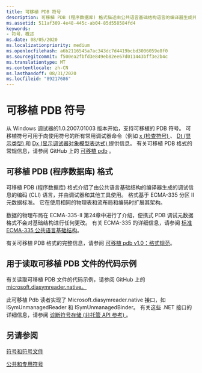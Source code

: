 ```yaml
---
title: 可移植 PDB 符号
description: 可移植 PDB (程序数据库) 格式描述由公共语言基础结构语言的编译器生成并由调试器使用的调试信息的编码。
ms.assetid: 511af309-4e48-445c-ab04-85d558584fd4
keywords:
- 符号，概述
ms.date: 08/05/2020
ms.localizationpriority: medium
ms.openlocfilehash: a6b2116545a7ac343dc7d4419bcbd3006059e8f0
ms.sourcegitcommit: f500ea2fbfd3e849eb82ee67d011443bff3e2b4c
ms.translationtype: MT
ms.contentlocale: zh-CN
ms.lasthandoff: 08/31/2020
ms.locfileid: "89217686"
---
```

# <a name="portable-pdb-symbols"></a>可移植 PDB 符号

从 Windows 调试器的1.0.2007.01003 版本开始，支持可移植的 PDB 符号。 可移植符号可用于向使用符号的所有常用调试器命令（例如 [x (检查符号) ](x--examine-symbols-.md)、 [Dt (显示类型) ](dt--display-type-.md) 和 [Dx (显示调试器对象模型表达式) ](dx--display-visualizer-variables-.md)提供信息。 有关可移植 PDB 格式的常规信息，请参阅 GitHub 上的 [可移植 pdb](https://github.com/dotnet/core/blob/master/Documentation/diagnostics/portable_pdb.md) 。


## <a name="the-portable-pdb-program-database-format"></a>可移植 PDB (程序数据库) 格式

可移植 PDB (程序数据库) 格式介绍了由公共语言基础结构的编译器生成的调试信息的编码 (CLI) 语言，并由调试器和其他工具使用。 格式基于 ECMA-335 分区 II 元数据标准。 它在使用相同的物理表和流布局和编码时扩展其架构。

数据的物理布局在 ECMA-335-II 第24章中进行了介绍，便携式 PDB 调试元数据格式不会对基础结构进行任何更改。 有关 ECMA-335 的详细信息，请参阅 [标准 ECMA-335 公共语言基础结构](https://www.ecma-international.org/publications/standards/Ecma-335.htm)。

有关可移植 PDB 格式的完整信息，请参阅 [可移植 pdb v1.0：格式规范](https://github.com/dotnet/corefx/blob/master/src/System.Reflection.Metadata/specs/PortablePdb-Metadata.md)。

## <a name="code-sample-to-read-portable-pdb-files"></a>用于读取可移植 PDB 文件的代码示例

有关读取可移植 PDB 文件的代码示例，请参阅 GitHub 上的[microsoft.diasymreader.native。](https://github.com/dotnet/symreader-portable)

此可移植 Pdb 读者实现了 Microsoft.diasymreader.native 接口，如 ISymUnmanagedReader 和 ISymUnmanagedBinder。 有关这些 .NET 接口的详细信息，请参阅 [诊断符号存储 (非托管 API 参考) ](/dotnet/framework/unmanaged-api/diagnostics/)。

## <a name="see-also"></a>另请参阅

[符号和符号文件](symbols-and-symbol-files.md)

[公共和专用符号](public-and-private-symbols.md)